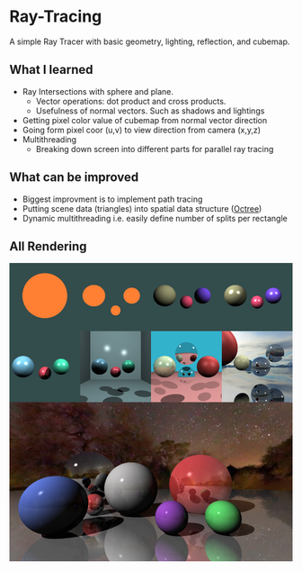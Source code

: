 # Ray-Tracing
A simple Ray Tracer with basic geometry, lighting, reflection, and cubemap. 

## What I learned
- Ray Intersections with sphere and plane. 
  - Vector operations: dot product and cross products.
  - Usefulness of normal vectors. Such as shadows and lightings
- Getting pixel color value of cubemap from normal vector direction
- Going form pixel coor (u,v) to view direction from camera (x,y,z)
- Multithreading
  - Breaking down screen into different parts for parallel ray tracing
## What can be improved
- Biggest improvment is to implement path tracing
- Putting scene data (triangles) into spatial data structure ([Octree](https://github.com/DharshanV/Octree-QuadTree))
- Dynamic multithreading i.e. easily define number of splits per rectangle

## All Rendering
![Output sample](https://github.com/DharshanV/Ray-Tracing/blob/master/Rendering%20Progress/All%20Rendering.png)
